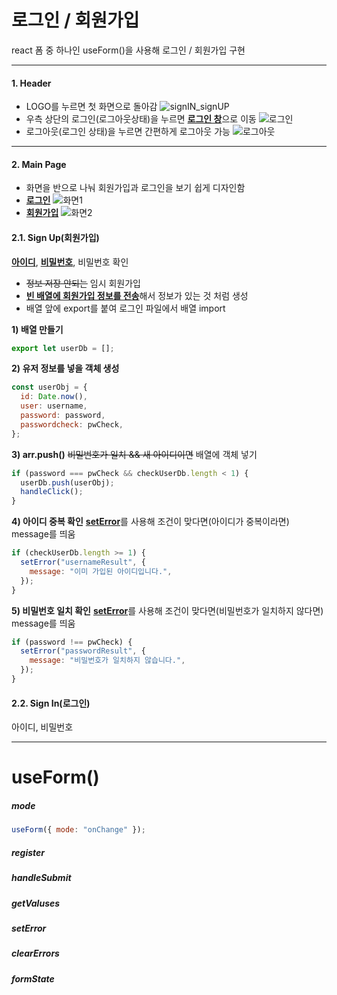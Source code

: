 # 로그인 / 회원가입

react 폼 중 하나인 useForm()을 사용해 로그인 / 회원가입 구현

---

#### 1. Header

- LOGO를 누르면 첫 화면으로 돌아감
  ![signIN_signUP](https://user-images.githubusercontent.com/106130501/206829914-a2cb5b20-cf8d-438d-96de-bb59bb3ae19d.PNG)
- 우측 상단의 로그인(로그아웃상태)을 누르면 [**로그인 창**](#22-sign-in로그인)으로 이동
  ![로그인](https://user-images.githubusercontent.com/106130501/206839556-3e9c8ba0-cf20-404c-8dc6-f4499c99cee2.png)
- 로그아웃(로그인 상태)을 누르면 간편하게 로그아웃 가능
  ![로그아웃](https://user-images.githubusercontent.com/106130501/206839535-1df6f39c-9883-4225-9803-7773f32b039b.PNG)

---

#### 2. Main Page

- 화면을 반으로 나눠 회원가입과 로그인을 보기 쉽게 디자인함
- [**로그인**](#22-sign-in로그인)
  ![화면1](https://user-images.githubusercontent.com/106130501/206830674-3fd8eb07-6b05-4ea6-80a7-a526a3a37db8.PNG)
- [**회원가입**](#21-sign-up회원가입)
  ![화면2](https://user-images.githubusercontent.com/106130501/206837752-da1cc139-fa28-4dcf-a7b9-bba3c084e163.PNG)

#### 2.1. Sign Up(회원가입)

[**아이디**](#4-아이디-중복-확인), [**비밀번호**](#5-비밀번호-일치-확인), 비밀번호 확인

- ~~정보 저장 안되는~~ 임시 회원가입
- [**빈 배열에 회원가입 정보를 전송**](#3-arrpush)해서 정보가 있는 것 처럼 생성
- 배열 앞에 export를 붙여 로그인 파일에서 배열 import

**1) 배열 만들기**

```javascript
export let userDb = [];
```

**2) 유저 정보를 넣을 객체 생성**

```javascript
const userObj = {
  id: Date.now(),
  user: username,
  password: password,
  passwordcheck: pwCheck,
};
```

**3) arr.push()**
~~비밀번호가 일치 && 새 아이디이면~~ 배열에 객체 넣기

```javascript
if (password === pwCheck && checkUserDb.length < 1) {
  userDb.push(userObj);
  handleClick();
}
```

**4) 아이디 중복 확인**
[**setError**](#seterror)를 사용해 조건이 맞다면(아이디가 중복이라면) message를 띄움

```javascript
if (checkUserDb.length >= 1) {
  setError("usernameResult", {
    message: "이미 가입된 아이디입니다.",
  });
}
```

**5) 비밀번호 일치 확인**
[**setError**](#seterror)를 사용해 조건이 맞다면(비밀번호가 일치하지 않다면) message를 띄움

```javascript
if (password !== pwCheck) {
  setError("passwordResult", {
    message: "비밀번호가 일치하지 않습니다.",
  });
}
```

#### 2.2. Sign In(로그인)

아이디, 비밀번호

---

# useForm()

##### mode

```javascript
useForm({ mode: "onChange" });
```

##### register

##### handleSubmit

##### getValuses

##### setError

##### clearErrors

##### formState
